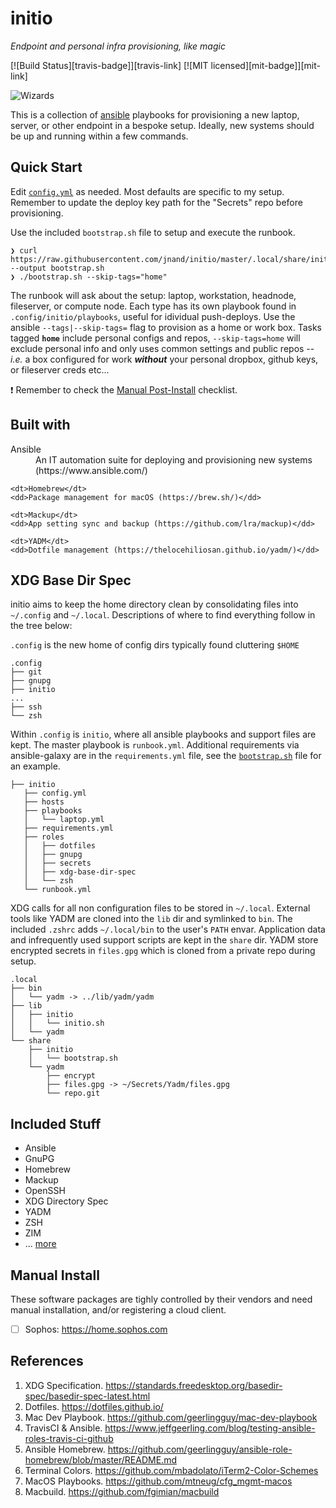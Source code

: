 initio
=======

*Endpoint and personal infra provisioning, like magic*

[![Build Status][travis-badge]][travis-link]
[![MIT licensed][mit-badge]][mit-link]

![Wizards](https://i.giphy.com/media/5tlq0pRndGu8U/giphy.webp)


This is a collection of [ansible](https://www.ansible.com/) playbooks for provisioning a new laptop, server, or other endpoint in a bespoke setup. Ideally, new systems should be up and running within a few commands.


Quick Start
-----------

Edit [`config.yml`](.config/initio/config.yml) as needed. Most defaults are specific to my setup. Remember to update the deploy key path for the "Secrets" repo before provisioning.

Use the included `bootstrap.sh` file to setup and execute the runbook.

```
❯ curl https://raw.githubusercontent.com/jnand/initio/master/.local/share/initio/bootstrap.sh --output bootstrap.sh
❯ ./bootstrap.sh --skip-tags="home"
```

The runbook will ask about the setup: laptop, workstation, headnode, fileserver, or compute node. Each type has its own playbook found in `.config/initio/playbooks`, useful for idividual push-deploys. Use the ansible `--tags|--skip-tags=` flag to provision as a home or work box. Tasks tagged **`home`** include personal configs and repos, `--skip-tags=home` will exclude personal info and only uses common settings and public repos -- *i.e.* a box configured for work _**without**_ your personal dropbox, github keys, or fileserver creds etc... 



:exclamation: Remember to check the [Manual Post-Install](#manual-install) checklist.


Built with
-----------

<dl>
	<dt>Ansible</dt>
	<dd>An IT automation suite for deploying and provisioning new systems (https://www.ansible.com/)</dd>

	<dt>Homebrew</dt>
	<dd>Package management for macOS (https://brew.sh/)</dd>

	<dt>Mackup</dt>
	<dd>App setting sync and backup (https://github.com/lra/mackup)</dd>

	<dt>YADM</dt>
	<dd>Dotfile management (https://thelocehiliosan.github.io/yadm/)</dd>
</dl>


XDG Base Dir Spec
------------------

initio aims to keep the home directory clean by consolidating files into `~/.config` and `~/.local`. Descriptions of where to find everything follow in the tree below:

`.config` is the new home of config dirs typically found cluttering `$HOME`
```
.config
├── git
├── gnupg
├── initio
...
├── ssh
└── zsh
```

Within `.config` is `initio`, where all ansible playbooks and support files are kept. The master playbook is `runbook.yml`. Additional requirements via ansible-galaxy are in the `requirements.yml` file, see the [`bootstrap.sh`](.local/share/initio/bootstrap.sh) file for an example.
```
├── initio
   ├── config.yml
   ├── hosts
   ├── playbooks
   │   └── laptop.yml
   ├── requirements.yml
   ├── roles
   │   ├── dotfiles
   │   ├── gnupg
   │   ├── secrets
   │   ├── xdg-base-dir-spec
   │   └── zsh
   └── runbook.yml
```

XDG calls for all non configuration files to be stored in `~/.local`. External tools like YADM are cloned into the `lib` dir and symlinked to `bin`. The included `.zshrc` adds `~/.local/bin` to the user's `PATH` envar. Application data and infrequently used support scripts are kept in the `share` dir. YADM store encrypted secrets in `files.gpg` which is cloned from a private repo during setup.

```
.local
├── bin
│   └── yadm -> ../lib/yadm/yadm
├── lib
│   ├── initio
│   │   └── initio.sh
│   └── yadm
└── share
    ├── initio
    │   └── bootstrap.sh
    └── yadm
        ├── encrypt
        ├── files.gpg -> ~/Secrets/Yadm/files.gpg
        └── repo.git
```



Included Stuff
--------------

* Ansible
* GnuPG
* Homebrew
* Mackup
* OpenSSH
* XDG Directory Spec
* YADM
* ZSH
* ZIM
* ... [more](.config/MANIFEST.md)


Manual Install
--------------

These software packages are tighly controlled by their vendors and need manual installation, and/or registering a cloud client.

- [ ] Sophos: https://home.sophos.com


References
------------------

1. XDG Specification. https://standards.freedesktop.org/basedir-spec/basedir-spec-latest.html
2. Dotfiles. https://dotfiles.github.io/
3. Mac Dev Playbook. https://github.com/geerlingguy/mac-dev-playbook
4. TravisCI & Ansible. https://www.jeffgeerling.com/blog/testing-ansible-roles-travis-ci-github
5. Ansible Homebrew. https://github.com/geerlingguy/ansible-role-homebrew/blob/master/README.md
6. Terminal Colors. https://github.com/mbadolato/iTerm2-Color-Schemes
7. MacOS Playbooks. https://github.com/mtneug/cfg_mgmt-macos
8. Macbuild. https://github.com/fgimian/macbuild
